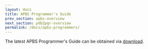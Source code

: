 ```yaml
---
layout: docs
title: APBS Programmer's Guide
prev_section: apbs-overview
next_section: pdb2pqr-overview
permalink: /docs/apbs-programmers/
---
```


The latest APBS Programmer's Guide can be obtained via [download](https://github.com/sobolevnrm/apbs-pdb2pqr/blob/master/apbs/doc/programmer/.config/Doxyfile.in).